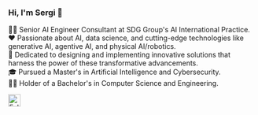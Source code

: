 ### Hi, I'm Sergi 👋

👨‍💼 Senior AI Engineer Consultant at SDG Group's AI International Practice.  
❤️ Passionate about AI, data science, and cutting-edge technologies like generative AI, agentive AI, and physical AI/robotics.  
🤖 Dedicated to designing and implementing innovative solutions that harness the power of these transformative advancements.  
🎓 Pursued a Master's in Artificial Intelligence and Cybersecurity.  
👨‍💻 Holder of a Bachelor's in Computer Science and Engineering.  

[<img src="https://raw.githubusercontent.com/Raymo111/Raymo111/master/socials/linkedin.png" height="25em" align="center" alt="Follow me on LinkedIn" title="Follow me on LinkedIn"/>](https://www.linkedin.com/in/sergi-salido-cubero/?locale=en_US)

<!--
**SergiSalido/SergiSalido** is a ✨ _special_ ✨ repository because its `README.md` (this file) appears on your GitHub profile.

Here are some ideas to get you started:

- 🔭 I’m currently working on ...
- 🌱 I’m currently learning ...
- 👯 I’m looking to collaborate on ...
- 🤔 I’m looking for help with ...
- 💬 Ask me about ...
- 📫 How to reach me: ...
- 😄 Pronouns: ...
- ⚡ Fun fact: ...


https://rahuldkjain.github.io/gh-profile-readme-generator/
-->
